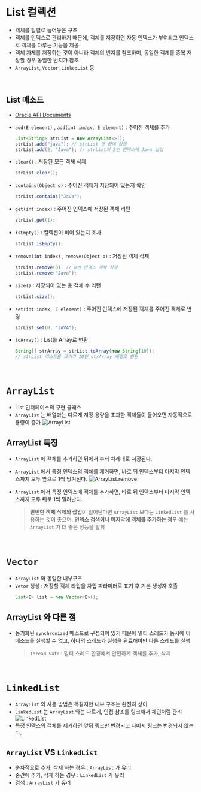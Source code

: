 # List 컬렉션
- 객체를 일렬로 늘어놓은 구조
- 객체를 인덱스로 관리하기 때문에, 객체를 저장하면 자동 인덱스가 부여되고 인덱스로 객체를 다루는 기능을 제공
- 객체 자체를 저장하는 것이 아니라 객체의 번지를 참조하며, 동일한 객체를 중복 저장할 경우 동일한 번지가 참조 
- ```ArrayList```, ```Vector```, ```LinkedList``` 등

<br>

## List 메소드
- [Oracle API Documents](https://docs.oracle.com/en/java/javase/11/docs/api/java.base/java/util/List.html)

- ```add(E element)``` , ```add(int index, E element)``` : 주어진 객체를 추가
    ```java
    List<String> strList = new ArrayList<>();
    strList.add("java"); // strList 맨 끝에 삽입
    strList.add(2, "Java"); // strList의 2번 인덱스에 Java 삽입
    ```

- ```clear()``` : 저장된 모든 객체 삭제
    ```java
    strList.clear();
    ```

- ```contains(Object o)``` : 주어진 객체가 저장되어 있는지 확인
    ```java
    strList.contains("Java");
    ```

- ```get(int index)``` : 주어진 인덱스에 저장된 객체 리턴
    ```java
    strList.get(1);
    ```

- ```isEmpty()``` : 컬렉션이 비어 있는지 조사
    ```java
    strList.isEmpty();
    ```

- ```remove(int index)``` , ```remove(Object o)``` : 저장된 객체 삭제
    ```java
    strList.remove(0); // 0번 인덱스 객체 삭제
    strList.remove("Java"); 
    ```

- ```size()``` : 저장되어 있는 총 객체 수 리턴
    ```java
    strList.size();
    ```


- ```set(int index, E element)``` : 주어진 인덱스에 저장된 객체를 주어진 객체로 변경
    ```java
    strList.set(0, "JAVA");
    ```


- ```toArray()``` : List를 Array로 변환
    ```java
    String[] strArray = strList.toArray(new String[10]);
    // strList 리스트를 크기가 10인 strArray 배열로 변환
    ```

<br>

# ```ArrayList```
- List 인터페이스의 구현 클래스
- ```ArrayList``` 는 배열과는 다르게 저장 용량을 초과한 객체들이 들어오면 자동적으로 용량이 증가
![ArrayList](https://t1.daumcdn.net/cfile/tistory/995E66395B1CFD7D10?original)

## ArrayList 특징
- ```ArrayList``` 에 객체를 추가하면 뒤에서 부터 차례대로 저장된다.
- ```ArrayList``` 에서 특정 인덱스의 객체를 제거하면, 바로 뒤 인덱스부터 마지막 인덱스까지 모두 앞으로 1씩 당겨진다.
![ArrayList.remove](https://t1.daumcdn.net/cfile/tistory/99C515395B1CF0FD37?original)
- ```ArrayList``` 에서 특정 인덱스에 객체를 추가하면, 바로 뒤 인덱스부터 마지막 인덱스까지 모두 뒤로 1씩 밀려난다.

    > <b>빈번한 객체 삭제와 삽입</b>이 일어난다면 ```ArrayList``` 보다는 ```LinkedList``` 를 사용하는 것이 좋으며, <b>인덱스 검색이나 마지막에 객체를 추가하는 경우</b> 에는 ```ArrayList``` 가 더 좋은 성능을 발휘

<Br>

# ```Vector```
- ```ArrayList``` 와 동일한 내부구조
- ```Vetor``` 생성 : 저장할 객체 타입을 차입 파라미터로 표기 후 기본 생성자 호출
    ```java
    List<E> list = new Vector<E>();
    ```
## ArrayList 와 다른 점
- 동기화된 ```synchronized``` 메소드로 구성되어 있기 때문에 멀티 스레드가 동시에 이 메소드를 실행할 수 없고, 하나의 스레드가 실행을 완료해야만 다른 스레드를 실행
    > ```Thread Safe``` : 멀티 스레드 환경에서 안전하게 객체를 추가, 삭제

<br>

# ```LinkedList```
- ```ArrayList``` 와 사용 방법은 똑같지만 내부 구조는 완전히 상이
- ```LinkedList``` 는 ```ArrayList``` 와는 다르게, 인접 참조를 링크해서 체인처럼 관리
    ![LinkedList](https://blog.kakaocdn.net/dn/dQ7bEz/btqRxZ4MX46/lKb7vOWlf9VJDDiAfnKuEk/img.jpg)
- 특정 인덱스의 객체를 제거하면 앞뒤 링크만 변경되고 나머지 링크는 변경되지 않는다.

## ```ArrayList``` VS ```LinkedList```
- 순차적으로 추가, 삭제 하는 경우 : ```ArrayList``` 가 유리
- 중간에 추가, 삭제 하는 경우 : ```LinkedList``` 가 유리
- 검색 : ```ArrayList``` 가 유리